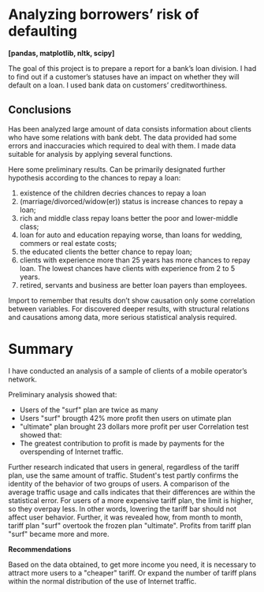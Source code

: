 # Analyzing borrowers’ risk of defaulting
__[pandas, matplotlib, nltk, scipy]__

The goal of this project is to prepare a report for a bank’s loan division. I had to find out if a customer’s statuses have an impact on whether they will default on a loan. I used bank data on customers’ creditworthiness. 

## Conclusions

Has been analyzed large amount of data consists information about clients who have some relations with bank debt. The data provided had some errors and inaccuracies which required to deal with them. I made data suitable for analysis by applying several functions. 

Here some preliminary results. Can be primarily designated further hypothesis according to the chances to repay a loan:

1. existence of the children decries chances to repay a loan
2. (marriage/divorced/widow(er)) status is increase chances to repay a loan;
3. rich and middle class repay loans better the poor and lower-middle class;
4. loan for auto and education repaying worse, than loans for wedding, commers or real estate costs;
5. the educated clients the better chance to repay loan;
6. clients with experience more than 25 years has more chances to repay loan. The lowest chances have clients with experience from 2 to 5 years. 
7. retired, servants and business are better loan payers than employees.

Import to remember that results don’t show causation only some correlation between variables. For discovered deeper results, with structural relations and causations among data, more serious statistical analysis required.

# Summary

I have conducted an analysis of a sample of clients of a mobile operator’s network. 

Preliminary analysis showed that:
- Users of the "surf" plan are twice as many 
- Users "surf" brougth 42% more profit then users on utimate plan
- "ultimate" plan brought 23 dollars more profit per user
Correlation test showed that:
- The greatest contribution to profit is made by payments for the overspending of Internet traffic.

Further research indicated that users in general, regardless of the tariff plan, use the same amount of traffic. 
Student's test partly confirms the identity of the behavior of two groups of users. 
A comparison of the average traffic usage and calls indicates that their differences are within the statistical error. 
For users of a more expensive tariff plan, the limit is higher, so they overpay less. 
In other words, lowering the tariff bar should not affect user behavior. 
Further, it was revealed how, from month to month, tariff plan "surf" overtook the frozen plan "ultimate". 
Profits from tariff plan "surf" became more and more. 

**Recommendations**

Based on the data obtained, to get more income you need, it is necessary to attract more users to a "cheaper" tariff. Or expand the number of tariff plans within the normal distribution of the use of Internet traffic.
